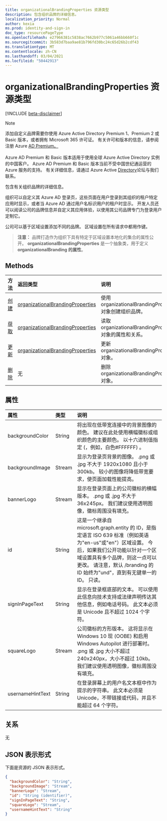 ```yaml
---
title: organizationalBrandingProperties 资源类型
description: 包含组织品牌的详细信息。
localization_priority: Normal
author: kexia
ms.prod: identity-and-sign-in
doc_type: resourcePageType
ms.openlocfilehash: e27966381c5838ac7662b977c5061a46bb660f1c
ms.sourcegitcommit: 3b583d7baa9ae81b796fd30bc24c65d26b2cdf43
ms.translationtype: MT
ms.contentlocale: zh-CN
ms.lasthandoff: 03/04/2021
ms.locfileid: "50442913"
---
```

# <a name="organizationalbrandingproperties-resource-type"></a>organizationalBrandingProperties 资源类型

[!INCLUDE [beta-disclaimer](../../includes/beta-disclaimer.md)]

>[!NOTE]
>添加自定义品牌需要你使用 Azure Active Directory Premium 1、Premium 2 或 Basic 版本，或者拥有 Microsoft 365 许可证。 有关许可和版本的信息，请参阅注册 Azure [AD Premium。](https://docs.microsoft.com/azure/active-directory/fundamentals/active-directory-get-started-premium)<br><br>Azure AD Premium 和 Basic 版本适用于使用全球 Azure Active Directory 实例的中国客户。 Azure AD Premium 和 Basic 版本当前不受中国世纪通运营的 Azure 服务的支持。 有关详细信息，请通过 Azure Active [Directory](https://feedback.azure.com/forums/169401-azure-active-directory/)论坛与我们联系。

包含有关组织品牌的详细信息。

组织可以自定义其 Azure AD 登录页，这些页面在用户登录到其组织的租户特定应用时显示，或者当 Azure AD 通过用户名标识用户的租户时显示。 开发人员还可以阅读公司的品牌信息并自定义其应用体验，以使用其公司品牌专门为登录用户定制它。

公司可以基于区域设置添加不同的品牌。 区域设置在所有请求中都用作键。

>**注意：** 品牌打造作为组织下具有特定于区域设置本地化的集合的属性公开。 **organizationalBrandingProperties** 是一个抽象类，用于定义 **organizationalBranding 的属性**。

## <a name="methods"></a>Methods

| 方法       | 返回类型 | 说明 |
|:-------------|:------------|:------------|
| [创建](../api/organizationalbrandingproperties-create.md) | [organizationalBrandingProperties](organizationalbrandingproperties.md) | 使用 organizationalBrandingProperties 对象创建组织品牌。 |
| [获取](../api/organizationalbrandingproperties-get.md) | [organizationalBrandingProperties](organizationalbrandingproperties.md) | 读取 organizationalBrandingProperties 对象的属性和关系。 |
| [更新](../api/organizationalbrandingproperties-update.md) | [organizationalBrandingProperties](organizationalbrandingproperties.md) | 更新 organizationalBrandingProperties 对象。 |
| [删除](../api/organizationalbrandingproperties-delete.md) | 无 | 删除 organizationalBrandingProperties 对象。 |

## <a name="properties"></a>属性

| 属性     | 类型        | 说明 |
|:-------------|:------------|:------------|
|backgroundColor|String| 将出现在低带宽连接中的背景图像的颜色。 建议在此处使用横幅徽标或组织颜色的主要颜色。 以十六进制值指定 (，例如，白色#FFFFFF) 。 |
|backgroundImage|Stream| 显示为登录页背景的图像。 .png 或 .jpg 不大于 1920x1080 且小于 300kb。 较小的图像将降低带宽要求，使页面加载性能提高。 |
|bannerLogo|Stream| 显示在登录页面上的公司徽标的横幅版本。 .png 或 .jpg 不大于 36x245px。 我们建议使用透明图像，徽标周围没有填充。 |
|id|String| 这是一个继承自 microsoft.graph.entity 的 ID，是指定语言 ISO 639 标准（例如英语为"en-us"或"en"）区域设置。 今后，如果我们公开功能以针对一个区域设置具有多个品牌，则这一点可以更改。 请注意，默认 /branding 的 ID 始终为"und"，直到有无键单一的 ID。 只读。 |
|signInPageText|String| 显示在登录框底部的文本。 可以使用此信息向技术支持或法律声明传达其他信息，例如电话号码。 此文本必须是 Unicode 且不超过 1024 个字符。 |
|squareLogo|Stream| 公司徽标的方形版本。 这将显示在 Windows 10 现 (OOBE) 和启用 Windows Autopilot 进行部署时。 .png 或 .jpg 大小不超过 240x240px，大小不超过 10kb。 我们建议使用透明图像，徽标周围没有填充。 |
|usernameHintText|String| 在登录屏幕上的用户名文本框中作为提示的字符串。 此文本必须是 Unicode，不带链接或代码，并且不能超过 64 个字符。 |

## <a name="relationships"></a>关系

无

## <a name="json-representation"></a>JSON 表示形式

下面是资源的 JSON 表示形式。

<!-- {
  "blockType": "resource",
  "optionalProperties": [

  ],
  "@odata.type": "microsoft.graph.organizationalBrandingProperties",
  "keyProperty": "id"
}-->

```json
{
  "backgroundColor": "String",
  "backgroundImage": "Stream",
  "bannerLogo": "Stream",
  "id": "String (identifier)",
  "signInPageText": "String",
  "squareLogo": "Stream",
  "usernameHintText": "String"
}
```

<!-- uuid: 16cd6b66-4b1a-43a1-adaf-3a886856ed98
2019-02-04 14:57:30 UTC -->
<!-- {
  "type": "#page.annotation",
  "description": "organizationalBrandingProperties resource",
  "keywords": "",
  "section": "documentation",
  "tocPath": ""
}-->
